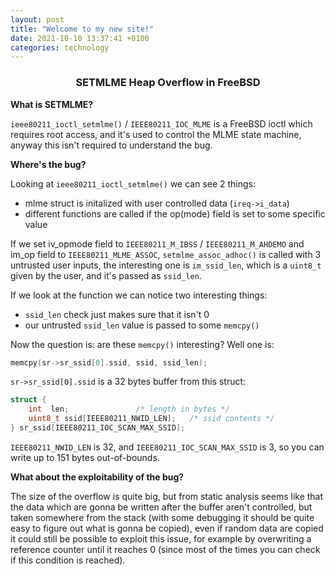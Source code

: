```yaml
---
layout: post
title: "Welcome to my new site!"
date: 2021-10-10 13:37:41 +0100
categories: technology
---
```

<center><h3><strong>SETMLME Heap Overflow in FreeBSD</strong></h3></center>

**What is SETMLME?**

`ieee80211_ioctl_setmlme()` / `IEEE80211_IOC_MLME` is a FreeBSD ioctl which requires root access, and it's used to control the MLME state machine, anyway this isn't required to understand the bug.

**Where's the bug?**

Looking at `ieee80211_ioctl_setmlme()` we can see 2 things:

- mlme struct is initalized with user controlled data (`ireq->i_data`)
- different functions are called if the op(mode) field is set to some specific value

If we set iv_opmode field to `IEEE80211_M_IBSS` / `IEEE80211_M_AHDEMO` and im_op field to `IEEE80211_MLME_ASSOC`, `setmlme_assoc_adhoc()` is called with 3 untrusted user inputs, the interesting one is `im_ssid_len`, which is a `uint8_t` given by the user, and it's passed as `ssid_len`.

If we look at the function we can notice two interesting things:

- `ssid_len` check just makes sure that it isn't 0
- our untrusted `ssid_len` value is passed to some `memcpy()`

Now the question is: are these `memcpy()` interesting? Well one is:

```c
memcpy(sr->sr_ssid[0].ssid, ssid, ssid_len);
```

`sr->sr_ssid[0].ssid` is a 32 bytes buffer from this struct:

```c
struct {
	int	 len;				/* length in bytes */
	uint8_t ssid[IEEE80211_NWID_LEN];	/* ssid contents */
} sr_ssid[IEEE80211_IOC_SCAN_MAX_SSID];
```

`IEEE80211_NWID_LEN` is 32, and `IEEE80211_IOC_SCAN_MAX_SSID` is 3, so you can write up to 151 bytes out-of-bounds.

**What about the exploitability of the bug?**

The size of the overflow is quite big, but from static analysis seems like that the data which are gonna be written after the buffer aren't controlled, but taken somewhere from the stack (with some debugging it should be quite easy to figure out what is gonna be copied), even if random data are copied it could still be possible to exploit this issue, for example by overwriting a reference counter until it reaches 0 (since most of the times you can check if this condition is reached).